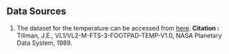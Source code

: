 ## Data Sources

1. The dataset for the temperature can be accessed from [here](https://atmos.nmsu.edu/data_and_services/atmospheres_data/MARS/viking/pt_by_pt_footpad_temp.html). **Citation :** Tillman, J.E., VL1/VL2-M-FTS-3-FOOTPAD-TEMP-V1.0, NASA Planetary Data System, 1989. 


